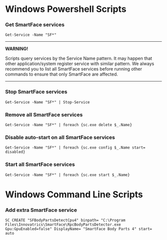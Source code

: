 # Windows Powershell Scripts


### Get SmartFace services
```
Get-Service -Name "SF*"
```

***********************************************************************************************************************************************
**WARNING!**
  
Scripts query services by the Service Name pattern. 
It may happen that other application/system register service with similar pattern. 
We always recommend you to list all SmartFace services before running other commands to ensure that only SmartFace are affected.
***********************************************************************************************************************************************

### Stop SmartFace services

```
Get-Service -Name "SF*" | Stop-Service
```


### Remove all SmartFace services

```
Get-Service -Name "SF*" | foreach {sc.exe delete $_.Name}
```

### Disable auto-start on all SmartFace services

```
Get-Service -Name "SF*" | foreach {sc.exe config $_.Name start= disabled}
```

### Start all SmartFace services

```
Get-Service -Name "SF*" | foreach {sc.exe start $_.Name}
```


# Windows Command Line Scripts

### Add extra SmartFace service

```
SC CREATE "SFBodyPartsDetectCpu4" binpath= "C:\Program Files\Innovatrics\SmartFace\RpcBodyPartsDetector.exe Gpu:GpuEnabled=false" DisplayName= "SmartFace Body Parts 4" start= auto
```